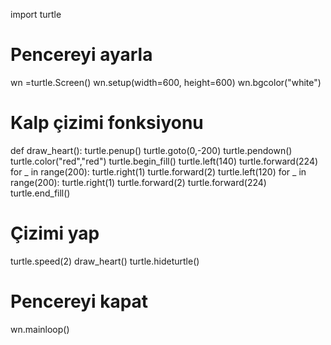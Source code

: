import turtle

# Pencereyi ayarla
wn =turtle.Screen()
wn.setup(width=600, height=600)
wn.bgcolor("white")

# Kalp çizimi fonksiyonu
def draw_heart():
    turtle.penup()
    turtle.goto(0,-200)
    turtle.pendown()
    turtle.color("red","red")
    turtle.begin_fill()
    turtle.left(140)
    turtle.forward(224)
    for _ in range(200):
        turtle.right(1)
        turtle.forward(2)
    turtle.left(120)
    for _ in range(200):
        turtle.right(1)
        turtle.forward(2)
    turtle.forward(224)
    turtle.end_fill()

# Çizimi yap
turtle.speed(2)
draw_heart()
turtle.hideturtle()

# Pencereyi kapat
wn.mainloop()
